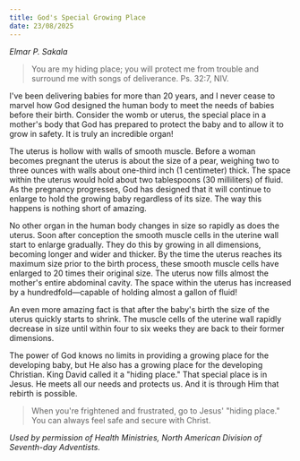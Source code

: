 ```yaml
---
title: God's Special Growing Place
date: 23/08/2025
---
```


_Elmar P. Sakala_

> <p></p>
> You are my hiding place; you will protect me from trouble and surround me with songs of deliverance. Ps. 32:7, NIV.

I've been delivering babies for more than 20 years, and I never cease to marvel how God designed the human body to meet the needs of babies before their birth. Consider the womb or uterus, the special place in a mother's body that God has prepared to protect the baby and to allow it to grow in safety. It is truly an incredible organ!

The uterus is hollow with walls of smooth muscle. Before a woman becomes pregnant the uterus is about the size of a pear, weighing two to three ounces with walls about one-third inch (1 centimeter) thick. The space within the uterus would hold about two tablespoons (30 milliliters) of fluid. As the pregnancy progresses, God has designed that it will continue to enlarge to hold the growing baby regardless of its size. The way this happens is nothing short of amazing.

No other organ in the human body changes in size so rapidly as does the uterus. Soon after conception the smooth muscle cells in the uterine wall start to enlarge gradually. They do this by growing in all dimensions, becoming longer and wider and thicker. By the time the uterus reaches its maximum size prior to the birth process, these smooth muscle cells have enlarged to 20 times their original size. The uterus now fills almost the mother's entire abdominal cavity. The space within the uterus has increased by a hundredfold—capable of holding almost a gallon of fluid!

An even more amazing fact is that after the baby's birth the size of the uterus quickly starts to shrink. The muscle cells of the uterine wall rapidly decrease in size until within four to six weeks they are back to their former dimensions.

The power of God knows no limits in providing a growing place for the developing baby, but He also has a growing place for the developing Christian. King David called it a "hiding place." That special place is in Jesus. He meets all our needs and protects us. And it is through Him that rebirth is possible.

> <callout></callout>
> When you're frightened and frustrated, go to Jesus' "hiding place." You can always feel safe and secure with Christ.

_Used by permission of Health Ministries, North American Division of Seventh-day Adventists._